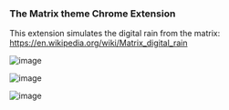 ### The Matrix theme Chrome Extension

This extension simulates the digital rain from the matrix: https://en.wikipedia.org/wiki/Matrix_digital_rain 


![image](https://i.imgur.com/CWWKVaX.png)

![image](https://i.imgur.com/ciCPEfr.png)

![image](https://i.imgur.com/EVOBDXZ.png)
